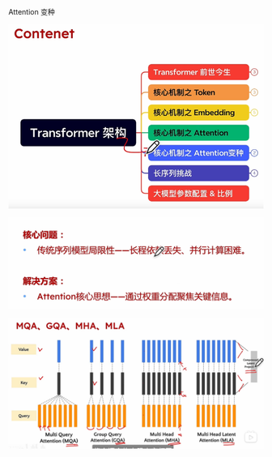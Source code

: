 Attention 变种

![](assets/5%20GQAMLA.assets/image-20250810113520839.png)

![](assets/5%20GQAMLA.assets/image-20250810113609228.png)


![](assets/5%20GQAMLA.assets/image-20250810113641425.png)